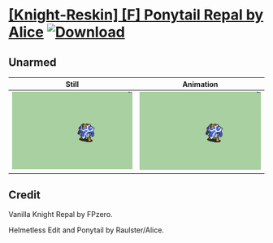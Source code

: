 # [\[Knight-Reskin\] \[F\] Ponytail Repal by Alice](./) [![Download](https://img.shields.io/badge/Download--red?style=social&logo=github)](https://minhaskamal.github.io/DownGit/#/home?url=https://github.com/Klokinator/FE-Repo/tree/main/Battle%20Animations%2FInfantry%20-%20Knights%2C%20Generals%2C%20Armors%2F%5BKnight-Reskin%5D%20%5BF%5D%20Ponytail%20Repal%20by%20Alice%2F8.%20Unarmed)

## Unarmed

| Still | Animation |
| :---: | :-------: |
| ![Unarmed still](./Unarmed_000.png) | ![Unarmed](./Unarmed.gif) |

## Credit

Vanilla Knight Repal by FPzero.

 Helmetless Edit and Ponytail by Raulster/Alice.
